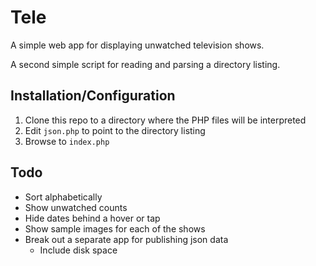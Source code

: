# Tele
A simple web app for displaying unwatched television shows.

A second simple script for reading and parsing a directory listing.

## Installation/Configuration
1. Clone this repo to a directory where the PHP files will be interpreted
2. Edit `json.php` to point to the directory listing
3. Browse to `index.php`

## Todo
* Sort alphabetically
* Show unwatched counts
* Hide dates behind a hover or tap
* Show sample images for each of the shows
* Break out a separate app for publishing json data
    * Include disk space
